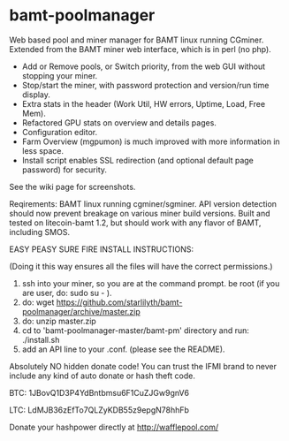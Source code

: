 bamt-poolmanager
================

Web based pool and miner manager for BAMT linux running CGminer.
Extended from the BAMT miner web interface, which is in perl (no php). 

- Add or Remove pools, or Switch priority, from the web GUI without stopping your miner. 
- Stop/start the miner, with password protection and version/run time display. 
- Extra stats in the header (Work Util, HW errors, Uptime, Load, Free Mem). 
- Refactored GPU stats on overview and details pages. 
- Configuration editor. 
- Farm Overview (mgpumon) is much improved with more information in less space. 
- Install script enables SSL redirection (and optional default page password) for security. 

See the wiki page for screenshots.

Reqirements: BAMT linux running cgminer/sgminer. 
API version detection should now prevent breakage on various miner build versions. 
Built and tested on litecoin-bamt 1.2, but should work with any flavor of BAMT, including SMOS. 

EASY PEASY SURE FIRE INSTALL INSTRUCTIONS: 

(Doing it this way ensures all the files will have the correct permissions.)

1. ssh into your miner, so you are at the command prompt. be root (if you are user, do: sudo su - ).
2. do: wget https://github.com/starlilyth/bamt-poolmanager/archive/master.zip
3. do: unzip master.zip
4. cd to 'bamt-poolmanager-master/bamt-pm' directory and run: ./install.sh
5. add an API line to your .conf. (please see the README). 

Absolutely NO hidden donate code! You can trust the IFMI brand to never include any kind of 
auto donate or hash theft code. 

BTC: 1JBovQ1D3P4YdBntbmsu6F1CuZJGw9gnV6

LTC: LdMJB36zEfTo7QLZyKDB55z9epgN78hhFb

Donate your hashpower directly at http://wafflepool.com/
